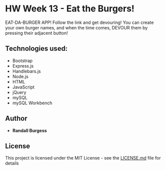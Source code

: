 # HW Week 13 - Eat the Burgers!

EAT-DA-BURGER APP!  Follow the link and get devouring!  You can create your own burger names, and when the time comes, DEVOUR them by pressing their adjacent button!

## Technologies used:
* Bootstrap
* Express.js
* Handlebars.js
* Node.js
* HTML
* JavaScript
* jQuery
* mySQL
* mySQL Workbench

## Author
* **Randall Burgess**

## License
This project is licensed under the MIT License - see the [LICENSE.md](LICENSE.md) file for details
